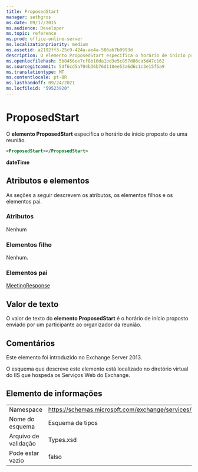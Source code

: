 ```yaml
---
title: ProposedStart
manager: sethgros
ms.date: 09/17/2015
ms.audience: Developer
ms.topic: reference
ms.prod: office-online-server
ms.localizationpriority: medium
ms.assetid: a2192ff3-25c9-424a-ae4a-506ab7b0993d
description: O elemento ProposedStart especifica o horário de início proposto de uma reunião.
ms.openlocfilehash: 5b8456ee7cf8b10da1bd3e5c857d86ca5d47c162
ms.sourcegitcommit: 54f6cd5a704b36b76d110ee53a6d6c1c3e15f5a9
ms.translationtype: MT
ms.contentlocale: pt-BR
ms.lasthandoff: 09/24/2021
ms.locfileid: "59523920"
---
```

# <a name="proposedstart"></a>ProposedStart

O **elemento ProposedStart** especifica o horário de início proposto de uma reunião. 
  
```XML
<ProposedStart></ProposedStart>
```

 **dateTime**
## <a name="attributes-and-elements"></a>Atributos e elementos

As seções a seguir descrevem os atributos, os elementos filhos e os elementos pai.
  
### <a name="attributes"></a>Atributos

Nenhum
  
### <a name="child-elements"></a>Elementos filho

Nenhum.
  
### <a name="parent-elements"></a>Elementos pai

[MeetingResponse](meetingresponse.md)
  
## <a name="text-value"></a>Valor de texto

O valor de texto do **elemento ProposedStart** é o horário de início proposto enviado por um participante ao organizador da reunião. 
  
## <a name="remarks"></a>Comentários

Este elemento foi introduzido no Exchange Server 2013.
  
O esquema que descreve este elemento está localizado no diretório virtual do IIS que hospeda os Serviços Web do Exchange.
  
## <a name="element-information"></a>Elemento de informações

|||
|:-----|:-----|
|Namespace  <br/> |https://schemas.microsoft.com/exchange/services/2006/types  <br/> |
|Nome do esquema  <br/> |Esquema de tipos  <br/> |
|Arquivo de validação  <br/> |Types.xsd  <br/> |
|Pode estar vazio  <br/> |falso  <br/> |
   

